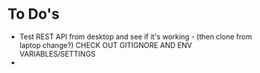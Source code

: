 # To Do's

- Test REST API from desktop and see if it's working - (then clone from laptop change?)  CHECK OUT GITIGNORE AND ENV VARIABLES/SETTINGS
- 